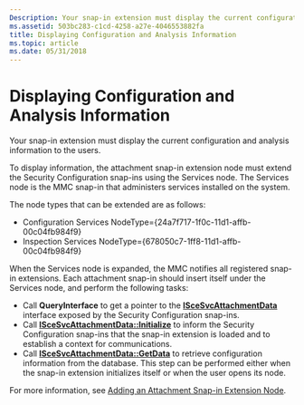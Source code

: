 ```yaml
---
Description: Your snap-in extension must display the current configuration and analysis information to the users.
ms.assetid: 503bc283-c1cd-4258-a27e-4046553882fa
title: Displaying Configuration and Analysis Information
ms.topic: article
ms.date: 05/31/2018
---
```


# Displaying Configuration and Analysis Information

Your snap-in extension must display the current configuration and analysis information to the users.

To display information, the attachment snap-in extension node must extend the Security Configuration snap-ins using the Services node. The Services node is the MMC snap-in that administers services installed on the system.

The node types that can be extended are as follows:

-   Configuration Services NodeType={24a7f717-1f0c-11d1-affb-00c04fb984f9}
-   Inspection Services NodeType={678050c7-1ff8-11d1-affb-00c04fb984f9}

When the Services node is expanded, the MMC notifies all registered snap-in extensions. Each attachment snap-in should insert itself under the Services node, and perform the following tasks:

-   Call **QueryInterface** to get a pointer to the [**ISceSvcAttachmentData**](/windows/desktop/api/Scesvc/nn-scesvc-iscesvcattachmentdata) interface exposed by the Security Configuration snap-ins.
-   Call [**ISceSvcAttachmentData::Initialize**](/windows/desktop/api/Scesvc/nf-scesvc-iscesvcattachmentdata-initialize) to inform the Security Configuration snap-ins that the snap-in extension is loaded and to establish a context for communications.
-   Call [**ISceSvcAttachmentData::GetData**](/windows/desktop/api/Scesvc/nf-scesvc-iscesvcattachmentdata-getdata) to retrieve configuration information from the database. This step can be performed either when the snap-in extension initializes itself or when the user opens its node.

For more information, see [Adding an Attachment Snap-in Extension Node](adding-an-attachment-snap-in-extension-node.md).

 

 



